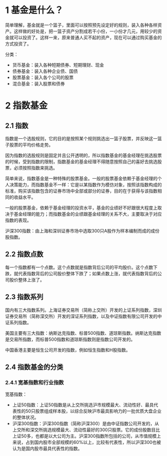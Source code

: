 # 1 基金是什么？
简单理解，基金就是一个篮子，里面可以按照预先设定好的规则，装入各种各样资产。这样做的好处是，把一篮子资产分割成若干小份，一小份才几元，用较少的资金就可以投资了。这样一来，原来普通人买不起的资产，现在可以通过购买基金的方式投资了。

分类：
- 货币基金：装入各种短期债券、短期理财、现金
- 债券基金：装入各种企业债、国债
- 股票基金：装入各个公司的股票
- 混合基金：装入股票和债券

# 2 指数基金
## 2.1 指数
指数是一个选股规则，它的目的是按照某个规则挑选出一篮子股票，并反映这一篮子股票的平均价格走势。

因为指数的选股规则是固定并且公开透明的，所以指数基金的基金经理在挑选股票的时候，受到指数的限制，指数基金的基金经理不得随意按照自己的喜好去挑选股票，必须按照指数来挑选。

简单来说，指数基金是一种特殊的股票基金。一般的股票基金依赖于基金经理的个人决策能力，而指数基金不一样：它是以某指数作为模仿对象，按照该指数构成的标准，购买该指数包含的证券市场中全部或部分的证券，目的在于获得与该指数相同的收益水平。

一般的股票基金，依赖于基金经理的投资水平，基金的业绩好不好跟很大程度上取决于基金经理的能力；而指数基金的业绩跟基金经理的关系不大，主要取决于对应指数的表现。

沪深300指数：由上海和深圳证券市场中选取300只A股作为样本编制而成的成份股指数。

## 2.2 指数点数
每一个指数都有一个点数。这个点数就是指数背后公司的平均股价。这个点数下跌，就代表指数背后的公司股价整体下跌了；如果点数上涨，就代表指数背后的公司股价整体上涨了。

## 2.3 指数系列
国内有三大指数系列。上海证券交易所（简称上交所）开发的上证系列指数，深圳证券交易所（简称深交所）开发的深证系列指数，以及中证指数有限公司开发的中证系列指数。

美国主要有三大指数：纳斯达克指数、标普500指数、道琼斯指数。纳斯达克指数是交易所指数，而标普500指数和道琼斯指数则是指数公司开发的。

中国香港主要是恒生公司开发的指数，例如恒生指数和H股指数。

## 2.4 指数基金的分类
### 2.4.1 宽基指数和行业指数
宽基指数：
- 上证50指数：上证50指数是从上交所挑选沪市规模最大、流动性好、最具代表性的50只股票组成样本股，以综合反映沪市最具影响力的一批优质大盘企业的整体状况。
- 沪深300指数：沪深300指数（简称沪深300）是由中证指数公司开发的，从上交所和深交所挑选规模最大、流动性最好的300只股票。它的成份股数目比上证50多，也都是以大公司为主。沪深300指数所包括的公司，从市值规模上来说，占到国内股市全部规模的60%以上，比较有代表性，所以沪深300也被认为是国内股市最具代表性的指数。